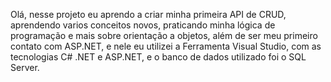 Olá, nesse projeto eu aprendo a criar minha primeira API de CRUD, aprendendo varios conceitos novos, praticando minha lógica de programação e mais sobre orientação a objetos, além de ser meu primeiro contato com ASP.NET, e nele eu utilizei a Ferramenta Visual Studio, com as tecnologias C# .NET e ASP.NET, e o banco de dados utilizado foi o SQL Server.